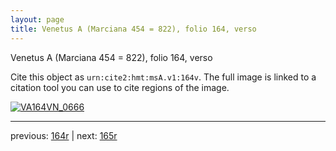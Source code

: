 ```yaml
---
layout: page
title: Venetus A (Marciana 454 = 822), folio 164, verso
---
```


Venetus A (Marciana 454 = 822), folio 164, verso

Cite this object as `urn:cite2:hmt:msA.v1:164v`.  The full image is linked to a citation tool you can use to cite regions of the image.

[![VA164VN_0666](http://www.homermultitext.org/iipsrv?IIIF=/project/homer/pyramidal/deepzoom/hmt/vaimg/2017a/VA164VN_0666.tif/full/800,/0/default.jpg)](http://www.homermultitext.org/ict2/?urn=urn:cite2:hmt:vaimg.2017a:VA164VN_0666) 

---

previous:  [164r](../164r/) | next: [165r](../165r/)